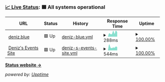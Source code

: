 ### [📈 Live Status](https://status.deniz.blue): <!--live status--> **🟩 All systems operational**

<!--start: status pages-->
<!-- This summary is generated by Upptime (https://github.com/upptime/upptime) -->
<!-- Do not edit this manually, your changes will be overwritten -->
<!-- prettier-ignore -->
| URL | Status | History | Response Time | Uptime |
| --- | ------ | ------- | ------------- | ------ |
| <img alt="" src="https://emoji-cdn.mqrio.dev/%E2%9C%A8?style=twitter" height="13"> [deniz.blue](https://deniz.blue) | 🟩 Up | [deniz-blue.yml](https://github.com/deniz-blue/upptime/commits/HEAD/history/deniz-blue.yml) | <details><summary><img alt="Response time graph" src="./graphs/deniz-blue/response-time-week.png" height="20"> 288ms</summary><br><a href="https://status.deniz.blue/history/deniz-blue"><img alt="Response time 334" src="https://img.shields.io/endpoint?url=https%3A%2F%2Fraw.githubusercontent.com%2Fdeniz-blue%2Fupptime%2FHEAD%2Fapi%2Fdeniz-blue%2Fresponse-time.json"></a><br><a href="https://status.deniz.blue/history/deniz-blue"><img alt="24-hour response time 326" src="https://img.shields.io/endpoint?url=https%3A%2F%2Fraw.githubusercontent.com%2Fdeniz-blue%2Fupptime%2FHEAD%2Fapi%2Fdeniz-blue%2Fresponse-time-day.json"></a><br><a href="https://status.deniz.blue/history/deniz-blue"><img alt="7-day response time 288" src="https://img.shields.io/endpoint?url=https%3A%2F%2Fraw.githubusercontent.com%2Fdeniz-blue%2Fupptime%2FHEAD%2Fapi%2Fdeniz-blue%2Fresponse-time-week.json"></a><br><a href="https://status.deniz.blue/history/deniz-blue"><img alt="30-day response time 319" src="https://img.shields.io/endpoint?url=https%3A%2F%2Fraw.githubusercontent.com%2Fdeniz-blue%2Fupptime%2FHEAD%2Fapi%2Fdeniz-blue%2Fresponse-time-month.json"></a><br><a href="https://status.deniz.blue/history/deniz-blue"><img alt="1-year response time 334" src="https://img.shields.io/endpoint?url=https%3A%2F%2Fraw.githubusercontent.com%2Fdeniz-blue%2Fupptime%2FHEAD%2Fapi%2Fdeniz-blue%2Fresponse-time-year.json"></a></details> | <details><summary><a href="https://status.deniz.blue/history/deniz-blue">100.00%</a></summary><a href="https://status.deniz.blue/history/deniz-blue"><img alt="All-time uptime 100.00%" src="https://img.shields.io/endpoint?url=https%3A%2F%2Fraw.githubusercontent.com%2Fdeniz-blue%2Fupptime%2FHEAD%2Fapi%2Fdeniz-blue%2Fuptime.json"></a><br><a href="https://status.deniz.blue/history/deniz-blue"><img alt="24-hour uptime 100.00%" src="https://img.shields.io/endpoint?url=https%3A%2F%2Fraw.githubusercontent.com%2Fdeniz-blue%2Fupptime%2FHEAD%2Fapi%2Fdeniz-blue%2Fuptime-day.json"></a><br><a href="https://status.deniz.blue/history/deniz-blue"><img alt="7-day uptime 100.00%" src="https://img.shields.io/endpoint?url=https%3A%2F%2Fraw.githubusercontent.com%2Fdeniz-blue%2Fupptime%2FHEAD%2Fapi%2Fdeniz-blue%2Fuptime-week.json"></a><br><a href="https://status.deniz.blue/history/deniz-blue"><img alt="30-day uptime 100.00%" src="https://img.shields.io/endpoint?url=https%3A%2F%2Fraw.githubusercontent.com%2Fdeniz-blue%2Fupptime%2FHEAD%2Fapi%2Fdeniz-blue%2Fuptime-month.json"></a><br><a href="https://status.deniz.blue/history/deniz-blue"><img alt="1-year uptime 100.00%" src="https://img.shields.io/endpoint?url=https%3A%2F%2Fraw.githubusercontent.com%2Fdeniz-blue%2Fupptime%2FHEAD%2Fapi%2Fdeniz-blue%2Fuptime-year.json"></a></details>
| <img alt="" src="https://events.deniz.blue/eventsdenizblue.svg" height="13"> [Deniz's Events Site](https://events.deniz.blue) | 🟩 Up | [deniz-s-events-site.yml](https://github.com/deniz-blue/upptime/commits/HEAD/history/deniz-s-events-site.yml) | <details><summary><img alt="Response time graph" src="./graphs/deniz-s-events-site/response-time-week.png" height="20"> 544ms</summary><br><a href="https://status.deniz.blue/history/deniz-s-events-site"><img alt="Response time 576" src="https://img.shields.io/endpoint?url=https%3A%2F%2Fraw.githubusercontent.com%2Fdeniz-blue%2Fupptime%2FHEAD%2Fapi%2Fdeniz-s-events-site%2Fresponse-time.json"></a><br><a href="https://status.deniz.blue/history/deniz-s-events-site"><img alt="24-hour response time 533" src="https://img.shields.io/endpoint?url=https%3A%2F%2Fraw.githubusercontent.com%2Fdeniz-blue%2Fupptime%2FHEAD%2Fapi%2Fdeniz-s-events-site%2Fresponse-time-day.json"></a><br><a href="https://status.deniz.blue/history/deniz-s-events-site"><img alt="7-day response time 544" src="https://img.shields.io/endpoint?url=https%3A%2F%2Fraw.githubusercontent.com%2Fdeniz-blue%2Fupptime%2FHEAD%2Fapi%2Fdeniz-s-events-site%2Fresponse-time-week.json"></a><br><a href="https://status.deniz.blue/history/deniz-s-events-site"><img alt="30-day response time 661" src="https://img.shields.io/endpoint?url=https%3A%2F%2Fraw.githubusercontent.com%2Fdeniz-blue%2Fupptime%2FHEAD%2Fapi%2Fdeniz-s-events-site%2Fresponse-time-month.json"></a><br><a href="https://status.deniz.blue/history/deniz-s-events-site"><img alt="1-year response time 576" src="https://img.shields.io/endpoint?url=https%3A%2F%2Fraw.githubusercontent.com%2Fdeniz-blue%2Fupptime%2FHEAD%2Fapi%2Fdeniz-s-events-site%2Fresponse-time-year.json"></a></details> | <details><summary><a href="https://status.deniz.blue/history/deniz-s-events-site">100.00%</a></summary><a href="https://status.deniz.blue/history/deniz-s-events-site"><img alt="All-time uptime 99.99%" src="https://img.shields.io/endpoint?url=https%3A%2F%2Fraw.githubusercontent.com%2Fdeniz-blue%2Fupptime%2FHEAD%2Fapi%2Fdeniz-s-events-site%2Fuptime.json"></a><br><a href="https://status.deniz.blue/history/deniz-s-events-site"><img alt="24-hour uptime 100.00%" src="https://img.shields.io/endpoint?url=https%3A%2F%2Fraw.githubusercontent.com%2Fdeniz-blue%2Fupptime%2FHEAD%2Fapi%2Fdeniz-s-events-site%2Fuptime-day.json"></a><br><a href="https://status.deniz.blue/history/deniz-s-events-site"><img alt="7-day uptime 100.00%" src="https://img.shields.io/endpoint?url=https%3A%2F%2Fraw.githubusercontent.com%2Fdeniz-blue%2Fupptime%2FHEAD%2Fapi%2Fdeniz-s-events-site%2Fuptime-week.json"></a><br><a href="https://status.deniz.blue/history/deniz-s-events-site"><img alt="30-day uptime 100.00%" src="https://img.shields.io/endpoint?url=https%3A%2F%2Fraw.githubusercontent.com%2Fdeniz-blue%2Fupptime%2FHEAD%2Fapi%2Fdeniz-s-events-site%2Fuptime-month.json"></a><br><a href="https://status.deniz.blue/history/deniz-s-events-site"><img alt="1-year uptime 99.99%" src="https://img.shields.io/endpoint?url=https%3A%2F%2Fraw.githubusercontent.com%2Fdeniz-blue%2Fupptime%2FHEAD%2Fapi%2Fdeniz-s-events-site%2Fuptime-year.json"></a></details>

<!--end: status pages-->

[**Status website →**](https://status.deniz.blue)

_powered by: [Upptime](https://github.com/upptime/upptime)_
